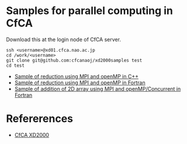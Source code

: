 # Samples for parallel computing in CfCA
Download this at the login node of CfCA server.

	ssh <username>@xd01.cfca.nao.ac.jp
	cd /work/<username>
	git clone git@github.com:cfcanaoj/xd2000samples test
	cd test

- [Sample of reduction using MPI and openMP in C++](./SUMCPPopenmp/)
- [Sample of reduction using MPI and openMP in Fortran ](./SUMF90openmp/)
- [Sample of addition of 2D array using MPI and openMP/Concurrent in Fortran ](./PARAF90/)

# Refererences
- [CfCA XD2000](https://www.cfca.nao.ac.jp/xd2000)
